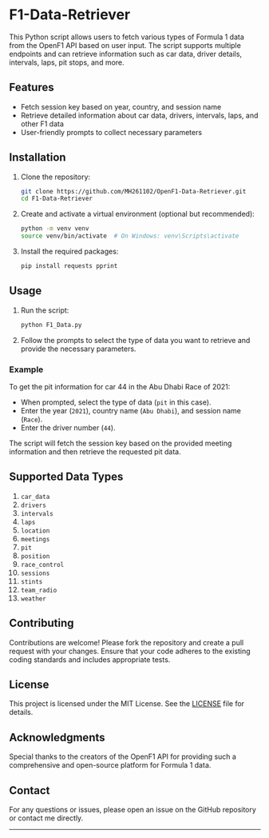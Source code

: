 # F1-Data-Retriever
This Python script allows users to fetch various types of Formula 1 data from the OpenF1 API based on user input. The script supports multiple endpoints and can retrieve information such as car data, driver details, intervals, laps, pit stops, and more.

## Features

- Fetch session key based on year, country, and session name
- Retrieve detailed information about car data, drivers, intervals, laps, and other F1 data
- User-friendly prompts to collect necessary parameters

## Installation

1. Clone the repository:
    ```bash
    git clone https://github.com/MH261102/OpenF1-Data-Retriever.git
    cd F1-Data-Retriever
    ```

2. Create and activate a virtual environment (optional but recommended):
    ```bash
    python -m venv venv
    source venv/bin/activate  # On Windows: venv\Scripts\activate
    ```

3. Install the required packages:
    ```bash
    pip install requests pprint
    ```

## Usage

1. Run the script:
    ```bash
    python F1_Data.py
    ```

2. Follow the prompts to select the type of data you want to retrieve and provide the necessary parameters.

### Example

To get the pit information for car 44 in the Abu Dhabi Race of 2021:

- When prompted, select the type of data (`pit` in this case).
- Enter the year (`2021`), country name (`Abu Dhabi`), and session name (`Race`).
- Enter the driver number (`44`).

The script will fetch the session key based on the provided meeting information and then retrieve the requested pit data.

## Supported Data Types

1. `car_data`
2. `drivers`
3. `intervals`
4. `laps`
5. `location`
6. `meetings`
7. `pit`
8. `position`
9. `race_control`
10. `sessions`
11. `stints`
12. `team_radio`
13. `weather`

## Contributing

Contributions are welcome! Please fork the repository and create a pull request with your changes. Ensure that your code adheres to the existing coding standards and includes appropriate tests.

## License

This project is licensed under the MIT License. See the [LICENSE](LICENSE) file for details.

## Acknowledgments

Special thanks to the creators of the OpenF1 API for providing such a comprehensive and open-source platform for Formula 1 data.

## Contact

For any questions or issues, please open an issue on the GitHub repository or contact me directly.

---
